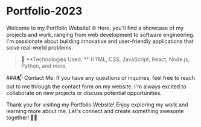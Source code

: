 # Portfolio-2023
Welcome to my Portfolio Website! 🌐
Here, you'll find a showcase of my projects and work, ranging from web development to software engineering. I'm passionate about building innovative and user-friendly applications that solve real-world problems.

> 🔧 **Technologies Used: ** HTML, CSS, JavaScript, React, Node.js, Python, and more.

###📬 Contact Me:
If you have any questions or inquiries, feel free to reach out to me through the contact form on my website. I'm always excited to collaborate on new projects or discuss potential opportunities.

Thank you for visiting my Portfolio Website! Enjoy exploring my work and learning more about me. Let's connect and create something awesome together! 👨‍💻
